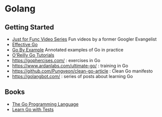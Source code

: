 # Golang

## Getting Started

* [Just for Func Video Series](https://www.youtube.com/channel/UC_BzFbxG2za3bp5NRRRXJSw) Fun videos by a former Googler Evangelist
* [Effective Go](https://golang.org/doc/effective_go.html)
* [Go By Example](https://gobyexample.com/) Annotated examples of Go in practice
* [O'Reilly Go Tutorials](https://learning.oreilly.com/videos/ultimate-go-programming/9780134757476)
* https://gophercises.com/ : exercises in Go
* https://www.ardanlabs.com/ultimate-go/ : training in Go
* https://github.com/Pungyeon/clean-go-article : Clean Go manifesto
* https://golangbot.com/ : series of posts about learning Go

## Books

* [The Go Programming Language](https://www.gopl.io/)
* [Learn Go with Tests](https://quii.gitbook.io/learn-go-with-tests/)
